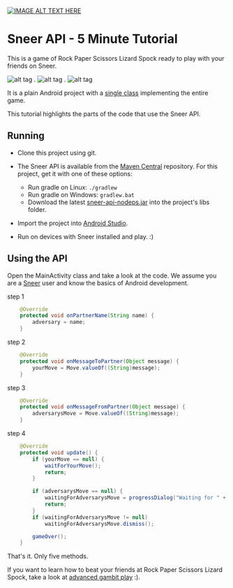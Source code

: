 [![IMAGE ALT TEXT HERE](http://img.youtube.com/vi/iapcKVn7DdY/0.jpg)](http://www.youtube.com/watch?v=iapcKVn7DdY)


Sneer API - 5 Minute Tutorial
====

This is a game of Rock Paper Scissors Lizard Spock ready to play with your friends on Sneer.

![alt tag](http://i.imgur.com/nBrPhhz.png) . ![alt tag](http://i.imgur.com/4ESnGSw.png) . ![alt tag](http://i.imgur.com/x7FQgFu.png)

It is a plain Android project with a [single class](https://github.com/felipebueno/lizardspock/blob/master/src/felipebueno/lizardspock/LizardSpockActivity.java) implementing the entire game.

This tutorial highlights the parts of the code that use the Sneer API.


Running
----

  - Clone this project using git.

  - The Sneer API is available from the [Maven Central](http://search.maven.org/#browse%7C-358320422) repository. For this project, get it with one of these options:
    - Run gradle on Linux: ```./gradlew```
    - Run gradle on Windows: ```gradlew.bat```
    - Download the latest [sneer-api-nodeps.jar](http://dynamic.sneer.me/dist/snapi-nodeps/) into the project's libs folder.

  - Import the project into [Android Studio](http://developer.android.com/sdk/index.html).

  - Run on devices with Sneer installed and play. :)


Using the API
----

Open the MainActivity class and take a look at the code. We assume you are a [Sneer](https://play.google.com/store/search?q=SneerApp) user and know the basics of Android development.

step 1
```JAVA
	@Override
	protected void onPartnerName(String name) {
		adversary = name;
	}
```

step 2
```JAVA
	@Override
	protected void onMessageToPartner(Object message) {
		yourMove = Move.valueOf((String)message);
	}
```

step 3
```JAVA
	@Override
	protected void onMessageFromPartner(Object message) {
		adversarysMove = Move.valueOf((String)message);
	}
```

step 4
```JAVA
	@Override
	protected void update() {
		if (yourMove == null) {
			waitForYourMove();
			return;
		}

		if (adversarysMove == null) {
			waitingForAdversarysMove = progressDialog("Waiting for " + adversary + "...");
			return;
		}
		if (waitingForAdversarysMove != null)
		    waitingForAdversarysMove.dismiss();

		gameOver();
	}
```

That's it. Only five methods.

If you want to learn how to beat your friends at Rock Paper Scissors Lizard Spock, take a look at [advanced gambit play](http://www.worldrps.com/gambit-play) :).
